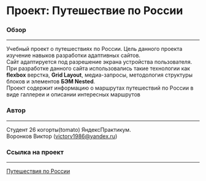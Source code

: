 # Проект: Путешествие по России

### Обзор
__________

Учебный проект о путешествиях по России. Цель данного проекта изучение навыков разработки адаптивных сайтов.  
Сайт адаптируется под разрешение экрана устройства пользователя. При разработке данного сайта использовались такие технологии как **flexbox** верстка, **Grid Layout**, медиа-запросы, методология структуры блоков и элементов **БЭМ Nested**.  
Проект содержит информацию о маршрутах путешествий по России в виде галлереи и описании интересных маршрутов  

### Автор
_________
Студент 26 когорты(tomato) ЯндексПрактикум.   
Воронков Виктор (victorv1986@yandex.ru)

### Ссылка на проект
_____________________
[Путешествия по России](https://victorv77.github.io/russian-travel/)

